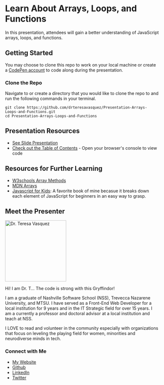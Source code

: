 # Learn About Arrays, Loops, and Functions

In this presentation, attendees will gain a better understanding of JavaScript arrays, loops, and functions.

## Getting Started
You may choose to clone this repo to work on your local machine or create a [CodePen account](https://codepen.io/) to code along during the presentation.

### Clone the Repo
Navigate to or create a directory that you would like to clone the repo to and run the following commands in your terminal. 
```
git clone https://github.com/drteresavasquez/Presentation-Arrays-Loops-and-Functions.git
cd Presentation-Arrays-Loops-and-Functions
```

## Presentation Resources
- [See Slide Presentation](https://docs.google.com/presentation/d/1ipBdyHzoOrHw4fl_Cv2dpXLcKMvjXqd2UIZ-j5vBmHU/edit?usp=sharing)
- [Check out the Table of Contents](https://drteresavasquez.github.io/Jumpstart-week-4-code/) - Open your browser's console to view code

## Resources for Further Learning

- [W3schools Array Methods](https://www.w3schools.com/js/js_array_methods.asp)
- [MDN Arrays](https://developer.mozilla.org/en-US/docs/Web/JavaScript/Reference/Global_Objects/Array)
- [Javascript for Kids](https://amzn.to/2Ij3jk6): A favorite book of mine becasue it breaks down each element of JavaScript for beginners in an easy way to grasp.

## Meet the Presenter
<img src="https://avatars1.githubusercontent.com/u/29741570?s=460&v=4" alt="Dr. Teresa Vasquez" style="width: 200px;"/>

Hi! I am Dr. T...
The code is strong with this Gryffindor! 

I am a graduate of Nashville Software School (NSS), Trevecca Nazarene University, and MTSU. I have served as a Front-End Web Developer for a local institution for 9 years and in the IT Strategic field for over 15 years. I am a currently a professor and doctoral advisor at a local institution and teach at NSS.

I LOVE to read and volunteer in the community especially with organizations that focus on leveling the playing field for women, minorities and neurodiverse minds in tech.

### Connect with Me
- [My Website](http://www.drteresavasquez.com)
- [Github](https://github.com/drteresavasquez)
- [LinkedIn](edin.com/in/drteresavasquez/)
- [Twitter](https://twitter.com/DrTeresaVasquez)
